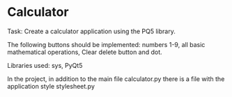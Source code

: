 # Calculator

Task: Create a calculator application using the PQ5 library.

The following buttons should be implemented: numbers 1-9, all basic mathematical operations, Clear delete button and dot.

Libraries used: sys, PyQt5

In the project, in addition to the main file calculator.py there is a file with the application style stylesheet.py
